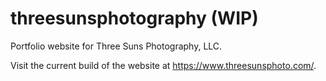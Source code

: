 # threesunsphotography (WIP)

Portfolio website for Three Suns Photography, LLC.

Visit the current build of the website at https://www.threesunsphoto.com/.